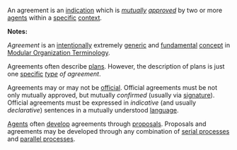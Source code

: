 An agreement is an [indication](https://github.com/gcassel/Modular-Organization-Terminology/blob/master/terms/indicate.md) which is *[mutually](https://github.com/gcassel/Modular-Organization-Terminology/blob/master/terms/mutual.md) [approved](https://github.com/gcassel/Modular-Organization-Terminology/blob/master/terms/approve.md)* by two or more [agents](https://github.com/gcassel/Modular-Organization-Terminology/blob/master/terms/agent.md) within a [specific](https://github.com/gcassel/Modular-Organization-Terminology/blob/master/terms/specific.md) [context](https://github.com/gcassel/Modular-Organization-Terminology/blob/master/terms/context.md).  

**Notes:**

*Agreement* is an [intentionally](https://github.com/gcassel/Modular-Organization-Terminology/blob/master/terms/intention.md) extremely [generic](https://github.com/gcassel/Modular-Organization-Terminology/blob/master/terms/generic.md) and [fundamental](https://github.com/gcassel/Modular-Organization-Terminology/blob/master/terms/base.md) [concept](https://github.com/gcassel/Modular-Organization-Terminology/blob/master/terms/concept.md) in [Modular Organization Terminology](https://github.com/gcassel/Modular-Organization-Terminology/).

Agreements often describe [plans](https://github.com/gcassel/Modular-Organization-Terminology/blob/master/terms/plan.md).  However, the description of plans is just one [specific](https://github.com/gcassel/Modular-Organization-Terminology/blob/master/terms/specific.md) *[type](https://github.com/gcassel/Modular-Organization-Terminology/blob/master/terms/type.md) of agreement*.

Agreements may or may not be [official](https://github.com/gcassel/Modular-Organization-Terminology/blob/master/terms/official.md).  Official agreements must be not only mutually approved, but mutually *confirmed* (usually via [signature](https://github.com/gcassel/Modular-Organization-Terminology/blob/master/terms/signature.md)).  Official agreements must be expressed in *indicative* (and usually *declarative*) sentences in a mutually understood [language](https://github.com/gcassel/Modular-Organization-Terminology/blob/master/terms/language.md).
 
[Agents](https://github.com/gcassel/Modular-Organization-Terminology/blob/master/terms/agent.md) often [develop](https://github.com/gcassel/Modular-Organization-Terminology/blob/master/terms/develop.md) agreements through [proposals](https://github.com/gcassel/Modular-Organization-Terminology/blob/master/terms/proposal.md).  Proposals and agreements may be developed through any combination of [serial processes](https://github.com/gcassel/Modular-Organization-Terminology/blob/master/compound-terms/serial-process.md) and [parallel processes](https://github.com/gcassel/Modular-Organization-Terminology/blob/master/compound-terms/parallel-process.md).
